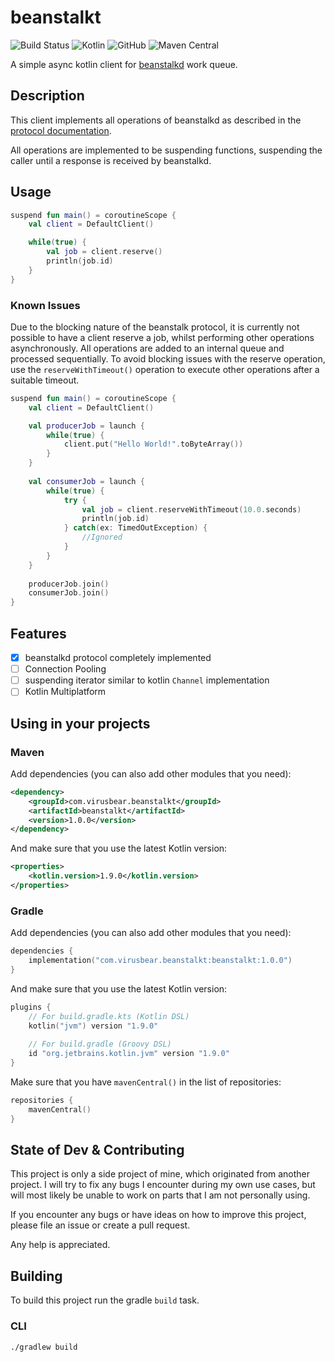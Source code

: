# beanstalkt

![Build Status](https://build.dev.virusbear.com/buildStatus/icon?job=beanstalkt%2Fmain)
![Kotlin](https://img.shields.io/badge/kotlin-1.9.0-blue.svg?logo=kotlin)
![GitHub](https://img.shields.io/github/license/virusbear/beanstalkt)
![Maven Central](https://img.shields.io/maven-central/v/com.virusbear/beanstalkt)

A simple async kotlin client for [beanstalkd](https://github.com/beanstalkd/beanstalkd) work queue.

## Description

This client implements all operations of beanstalkd
as described in the [protocol documentation](https://raw.githubusercontent.com/beanstalkd/beanstalkd/master/doc/protocol.txt).

All operations are implemented to be suspending functions, suspending the caller until a response is received by beanstalkd.

## Usage

```kotlin
suspend fun main() = coroutineScope {
    val client = DefaultClient()

    while(true) {
        val job = client.reserve()
        println(job.id)
    }
}
```

### Known Issues

Due to the blocking nature of the beanstalk protocol, it is currently not possible to have a client reserve a job, whilst performing other operations asynchronously.
All operations are added to an internal queue and processed sequentially. To avoid blocking issues with the reserve operation, use the `reserveWithTimeout()` operation to execute other operations after a suitable timeout.

```kotlin
suspend fun main() = coroutineScope {
    val client = DefaultClient()

    val producerJob = launch {
        while(true) {
            client.put("Hello World!".toByteArray())
        }
    }
    
    val consumerJob = launch {
        while(true) {
            try {
                val job = client.reserveWithTimeout(10.0.seconds)
                println(job.id)
            } catch(ex: TimedOutException) {
                //Ignored
            }
        }
    }
    
    producerJob.join()
    consumerJob.join()
}
```

## Features

- [X] beanstalkd protocol completely implemented
- [ ] Connection Pooling
- [ ] suspending iterator similar to kotlin `Channel` implementation
- [ ] Kotlin Multiplatform

## Using in your projects

### Maven

Add dependencies (you can also add other modules that you need):

```xml
<dependency>
    <groupId>com.virusbear.beanstalkt</groupId>
    <artifactId>beanstalkt</artifactId>
    <version>1.0.0</version>
</dependency>
```

And make sure that you use the latest Kotlin version:

```xml
<properties>
    <kotlin.version>1.9.0</kotlin.version>
</properties>
```

### Gradle

Add dependencies (you can also add other modules that you need):

```kotlin
dependencies {
    implementation("com.virusbear.beanstalkt:beanstalkt:1.0.0")
}
```

And make sure that you use the latest Kotlin version:

```kotlin
plugins {
    // For build.gradle.kts (Kotlin DSL)
    kotlin("jvm") version "1.9.0"
    
    // For build.gradle (Groovy DSL)
    id "org.jetbrains.kotlin.jvm" version "1.9.0"
}
```

Make sure that you have `mavenCentral()` in the list of repositories:

```kotlin
repositories {
    mavenCentral()
}
```

## State of Dev & Contributing

This project is only a side project of mine, which originated from another project. 
I will try to fix any bugs I encounter during my own use cases,
but will most likely be unable to work on parts that I am not personally using.

If you encounter any bugs or have ideas on how to improve this project, please file an issue or create a pull request. 

Any help is appreciated.

## Building

To build this project run the gradle `build` task.


### CLI

```shell
./gradlew build
```
